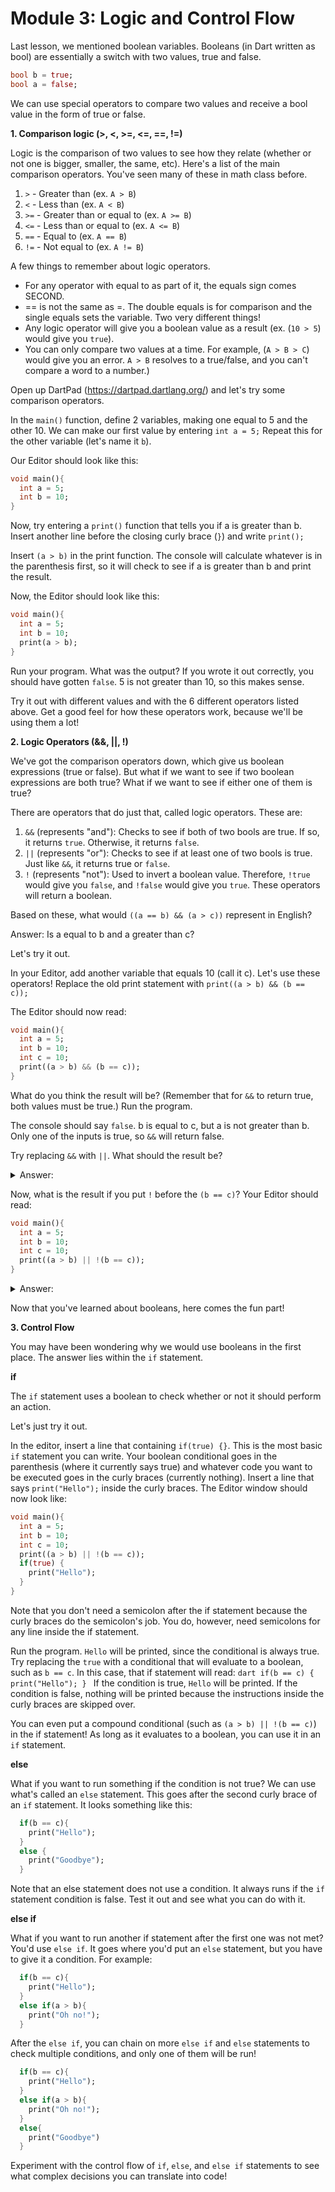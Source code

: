 # Module 3: Logic and Control Flow

Last lesson, we mentioned boolean variables. Booleans (in Dart written as bool) are essentially a switch with two values, true and false.

```dart
bool b = true;
bool a = false;
```

We can use special operators to compare two values and receive a bool value in the form of true or false.

**1. Comparison logic (>, <, >=, <=, ==, !=)**

Logic is the comparison of two values to see how they relate (whether or not one is bigger, smaller, the same, etc).
Here's a list of the main comparison operators. You've seen many of these in math class before.

1. `>` - Greater than (ex. `A > B`)
2. `<` - Less than (ex. `A < B`)
3. `>=` - Greater than or equal to (ex. `A >= B`)
4. `<=` - Less than or equal to (ex. `A <= B`)
5. `==` - Equal to (ex. `A == B`)
6. `!=` - Not equal to (ex. `A != B`)

A few things to remember about logic operators.
  - For any operator with equal to as part of it, the equals sign comes SECOND.
  - == is not the same as =. The double equals is for comparison and the single equals sets the variable. Two very different things!
  - Any logic operator will give you a boolean value as a result (ex. (`10 > 5`) would give you `true`).
  - You can only compare two values at a time. For example, (`A > B > C`) would give you an error. 
    `A > B` resolves to a true/false, and you can't compare a word to a number.)

Open up DartPad (https://dartpad.dartlang.org/) and let's try some comparison operators.

In the `main()` function, define 2 variables, making one equal to 5 and the other 10. We can make our first value by entering `int a = 5;`
Repeat this for the other variable (let's name it `b`).

Our Editor should look like this: 

  ```dart
  void main(){
    int a = 5;
    int b = 10;
  }
  ```

Now, try entering a `print()` function that tells you if a is greater than b.
Insert another line before the closing curly brace (`}`) and write `print();`

Insert `(a > b)` in the print function. The console will calculate whatever is in the parenthesis first, so it will check to see if a is greater than b and print the result.

Now, the Editor should look like this: 

  ```dart
  void main(){
    int a = 5;
    int b = 10;
    print(a > b);
  }
  ```

Run your program. What was the output?
If you wrote it out correctly, you should have gotten `false`. 5 is not greater than 10, so this makes sense.

Try it out with different values and with the 6 different operators listed above. 
Get a good feel for how these operators work, because we'll be using them a lot!

**2. Logic Operators (&&, ||, !)**

We've got the comparison operators down, which give us boolean expressions (true or false). But what if we want to see if two boolean expressions are both true? What if we want to see if either one of them is true?

There are operators that do just that, called logic operators. These are:
  1. `&&` (represents "and"): Checks to see if both of two bools are true. If so, it returns `true`. Otherwise, it returns `false`.
  2. `||` (represents "or"): Checks to see if at least one of two bools is true. Just like `&&`, it returns true or `false`.
  3. `!` (represents "not"): Used to invert a boolean value. Therefore, `!true` would give you `false`, and `!false` would give you `true`.
These operators will return a boolean. 

Based on these, what would `((a == b) && (a > c))` represent in English?

Answer: Is a equal to b and a greater than c?

Let's try it out.

In your Editor, add another variable that equals 10 (call it c). Let's use these operators!
Replace the old print statement with `print((a > b) && (b == c));`

The Editor should now read:

  ```dart
  void main(){
    int a = 5;
    int b = 10;
    int c = 10;
    print((a > b) && (b == c));
  }
  ```
  
What do you think the result will be? (Remember that for `&&` to return true, both values must be true.)
Run the program.
   
The console should say `false`. b is equal to c, but a is not greater than b. Only one of the inputs is true, so `&&` will return false.
  
Try replacing `&&` with `||`. What should the result be?

<details>
  <summary>Answer: </summary> 
  <p> 
    The result should be true. <code>||</code> requires that at least 1 input is true. That is the case, so <code>||</code> will return <code>true</code>.
  </p>
</details>

Now, what is the result if you put `!` before the `(b == c)`?
Your Editor should read:

  ```dart
  void main(){
    int a = 5;
    int b = 10;
    int c = 10;
    print((a > b) || !(b == c));
  }
  ```
  
<details>
  <summary>Answer:</summary>
  <p>
    False; The <code>!</code> operator inverts <code>(b == c)</code>, which is usually <code>true</code>. Now, both are <code>false</code>, and <code>||</code> will return <code>false</code>.
  <p>
</details>

Now that you've learned about booleans, here comes the fun part!

**3. Control Flow**

You may have been wondering why we would use booleans in the first place. The answer lies within the `if` statement.

**if**

The `if` statement uses a boolean to check whether or not it should perform an action.

Let's just try it out.

In the editor, insert a line that containing `if(true) {}`. This is the most basic `if` statement you can write. Your boolean conditional goes in the parenthesis (where it currently says true) and whatever code you want to be executed goes in the curly braces (currently nothing).
Insert a line that says `print("Hello");` inside the curly braces. The Editor window should now look like:

  ```dart
  void main(){
    int a = 5;
    int b = 10;
    int c = 10;
    print((a > b) || !(b == c));
    if(true) {
      print("Hello");
    }
  }
  ```
  
  Note that you don't need a semicolon after the if statement because the curly braces do the semicolon's job. You do, however, need semicolons for any line inside the if statement. 
  
  Run the program. `Hello` will be printed, since the conditional is always true. 
  Try replacing the `true` with a conditional that will evaluate to a boolean, such as `b == c`. In this case, that if statement will read:
    ```dart
    if(b == c) {
      print("Hello");
    }
    ```
    If the condition is true, `Hello` will be printed. If the condition is false, nothing will be printed because the instructions inside the curly braces are skipped over.
    
You can even put a compound conditional (such as `(a > b) || !(b == c)`) in the if statement! As long as it evaluates to a boolean, you can use it in an `if` statement.
    
**else**

What if you want to run something if the condition is not true? We can use what's called an `else` statement. This goes after the second curly brace of an `if` statement. It looks something like this:

```dart
  if(b == c){
    print("Hello");
  }
  else {
    print("Goodbye");
  }
  ```
    
Note that an else statement does not use a condition. It always runs if the `if` statement condition is false.
Test it out and see what you can do with it.

**else if**

What if you want to run another if statement after the first one was not met? You'd use `else if`. It goes where you'd put an `else` statement, but you have to give it a condition.
For example:
```dart
  if(b == c){
    print("Hello");
  }
  else if(a > b){
    print("Oh no!");
  }
  ```
  
After the `else if`, you can chain on more `else if` and `else` statements to check multiple conditions, and only one of them will be run!
```dart
  if(b == c){
    print("Hello");
  }
  else if(a > b){
    print("Oh no!");
  }
  else{
    print("Goodbye")
  }
  ```
Experiment with the control flow of `if`, `else`, and `else if` statements to see what complex decisions you can translate into code!


